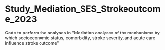 # Study_Mediation_SES_Strokeoutcome_2023
Code to perform the analyses in "Mediation analyses of the mechanisms by which socioeconomic status, comorbidity, stroke severity, and acute care influence stroke outcome"
